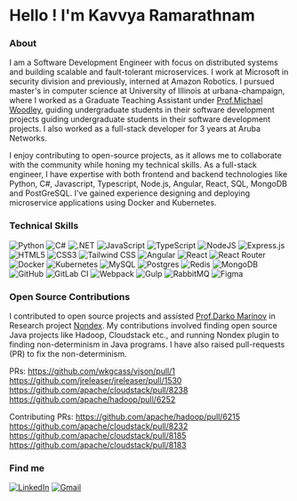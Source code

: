 
<h1> Hello ! I'm Kavvya Ramarathnam</h1>

### About
I am a Software Development Engineer with focus on distributed systems and building scalable and fault-tolerant microservices. I work at Microsoft in security division and previously, interned at Amazon Robotics. I pursued master's in computer science at University of Illinois at urbana-champaign, where I worked as a Graduate Teaching Assistant under [Prof.Michael Woodley](https://www.linkedin.com/in/miwoodley/), guiding undergraduate students in their software development projects guiding undergraduate students in their software development projects. I also worked as a full-stack developer for 3 years at Aruba Networks.

I enjoy contributing to open-source projects, as it allows me to collaborate with the community while honing my technical skills. As a full-stack engineer, I have expertise with both frontend and backend technologies like Python, C#, Javascript, Typescript, Node.js, Angular, React, SQL, MongoDB and PostGreSQL. I’ve gained experience designing and deploying microservice applications using Docker and Kubernetes.

### Technical Skills

![Python](https://img.shields.io/badge/python-3670A0?logo=python&logoColor=ffdd54)
![C#](https://img.shields.io/badge/c%23-239120?logo=csharp&logoColor=ffffff)
![.NET](https://img.shields.io/badge/.NET-512BD4?logo=.net&logoColor=ffffff)
![JavaScript](https://img.shields.io/badge/javascript-%23323330.svg?logo=javascript&logoColor=%23F7DF1E)
![TypeScript](https://img.shields.io/badge/typescript-%23007ACC.svg?slogo=typescript&logoColor=white)
![NodeJS](https://img.shields.io/badge/node.js-6DA55F?logo=node.js&logoColor=white)
![Express.js](https://img.shields.io/badge/express.js-%23404d59.svg?logo=express&logoColor=%2361DAFB)
![HTML5](https://img.shields.io/badge/HTML5-E34F26?logo=html5&logoColor=white)
![CSS3](https://img.shields.io/badge/css3-%231572B6.svg?logo=css3&logoColor=white)
![Tailwind CSS](https://img.shields.io/badge/Tailwind_CSS-06B6D4?logo=tailwindcss&logoColor=ffffff)
![Angular](https://img.shields.io/badge/angular-%23DD0031.svg?logo=angular&logoColor=white)
![React](https://img.shields.io/badge/react-%2320232a.svg?logo=react&logoColor=%2361DAFB)
![React Router](https://img.shields.io/badge/React_Router-CA4245?logo=react-router&logoColor=white)
![Docker](https://img.shields.io/badge/docker-%230db7ed.svg?logo=docker&logoColor=white)
![Kubernetes](https://img.shields.io/badge/kubernetes-%23326ce5.svg?logo=kubernetes&logoColor=white)
![MySQL](https://img.shields.io/badge/mysql-%2300f.svg?logo=mysql&logoColor=white)
![Postgres](https://img.shields.io/badge/postgres-%23316192.svg?logo=postgresql&logoColor=white)
![Redis](https://img.shields.io/badge/redis-%23DD0031.svg?logo=redis&logoColor=white)
![MongoDB](https://img.shields.io/badge/MongoDB-%234ea94b.svg?logo=mongodb&logoColor=white)
![GitHub](https://img.shields.io/badge/GitHub-181717?logo=github&logoColor=ffffff)
![GitLab CI](https://img.shields.io/badge/gitlab%20ci-%23181717.svg?logo=gitlab&logoColor=white)
![Webpack](https://img.shields.io/badge/Webpack-8DD6F9?logo=webpack&logoColor=ffffff)
![Gulp](https://img.shields.io/badge/Gulp-CF4647?logo=gulp&logoColor=ffffff)
![RabbitMQ](https://img.shields.io/badge/RabbitMQ-FF6600?logo=rabbitmq&logoColor=ffffff)
![Figma](https://img.shields.io/badge/Figma-F24E1E?logo=figma&logoColor=ffffff)

### Open Source Contributions

I contributed to open source projects and assisted [Prof.Darko Marinov](https://www.linkedin.com/in/darko-marinov/) in Research project [Nondex](https://github.com/TestingResearchIllinois/NonDex). My contributions involved finding open source Java projects like Hadoop, Cloudstack etc., and running Nondex plugin to finding non-determinism in Java programs. I have also raised pull-requests (PR) to fix the non-determinism.

PRs: 
https://github.com/wkgcass/vjson/pull/1 
https://github.com/jreleaser/jreleaser/pull/1530
https://github.com/apache/cloudstack/pull/8238
https://github.com/apache/hadoop/pull/6252

Contributing PRs:
https://github.com/apache/hadoop/pull/6215
https://github.com/apache/cloudstack/pull/8232
https://github.com/apache/cloudstack/pull/8185
https://github.com/apache/cloudstack/pull/8183


### Find me
[![LinkedIn](https://img.shields.io/badge/LinkedIn-0077B5?logo=linkedin&logoColor=white)](https://www.linkedin.com/in/kavvya-ramarathnam/)
[![Gmail](https://img.shields.io/badge/Gmail-D14836?logo=gmail&logoColor=white)](mailto:kavvya.ramarathnam@gmail.com)
